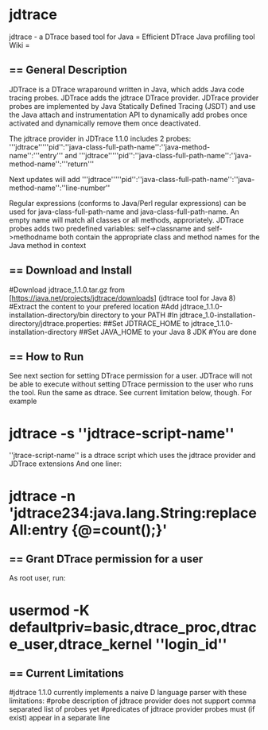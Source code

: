 # jdtrace
jdtrace - a DTrace based tool for Java
= Efficient DTrace Java profiling tool Wiki =


== General Description
----
JDTrace is a DTrace wraparound written in Java, which adds Java code
tracing probes. JDTrace adds the jdtrace DTrace provider. JDTrace
provider probes are implemented by Java Statically Defined Tracing
(JSDT) and use the Java attach and instrumentation API to dynamically add
probes once activated and dynamically remove them once deactivated.

The jdtrace provider in JDTrace 1.1.0 includes 2 probes:
 '''jdtrace'''''pid'':''java-class-full-path-name'':''java-method-name'':'''entry'''
and
 '''jdtrace'''''pid'':''java-class-full-path-name'':''java-method-name'':'''return'''

Next updates will add
 '''jdtrace'''''pid'':''java-class-full-path-name'':''java-method-name'':''line-number''

Regular expressions (conforms to Java/Perl regular expressions) can be used for java-class-full-path-name and java-class-full-path-name. An empty name will match all classes or all methods, approriately.
JDTrace probes adds two predefined variables: 
self->classname and
self->methodname
both contain the appropriate class and method names for the Java method in context 

== Download and Install
----
#Download jdtrace_1.1.0.tar.gz from [https://java.net/projects/jdtrace/downloads] (jdtrace tool for Java 8)
#Extract the content to your prefered location
#Add jdtrace_1.1.0-installation-directory/bin directory to your PATH
#In jdtrace_1.0-installation-directory/jdtrace.properties:
##Set JDTRACE_HOME to jdtrace_1.1.0-installation-directory
##Set JAVA_HOME to your Java 8 JDK
#You are done

== How to Run
----
See next section for setting DTrace permission for a user. JDTrace will not be able to execute without setting DTrace permission to the user who runs the tool.
Run the same as dtrace. See current limitation below, though.
For example
 # jdtrace -s ''jdtrace-script-name''
 ''jtrace-script-name'' is a dtrace script which uses the jdtrace provider and JDTrace extensions
And one liner:
 # jdtrace -n 'jdtrace234:java.lang.String:replaceAll:entry {@=count();}'


== Grant DTrace permission for a user
----
As root user, run:
 # usermod -K defaultpriv=basic,dtrace_proc,dtrace_user,dtrace_kernel ''login_id''


== Current Limitations
----
#jdtrace 1.1.0 currently implements a naive D language parser with these limitations:
#probe description of jdtrace provider does not support comma separated list of probes yet
#predicates of jdtrace provider probes must (if exist) appear in a separate line

